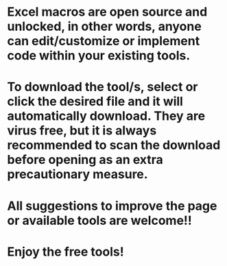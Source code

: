 # Excel macros are open source and unlocked, in other words, anyone can edit/customize or implement code within your existing tools.
# To download the tool/s, select or click the desired file and it will automatically download. They are virus free, but it is always recommended to scan the download before opening as an extra precautionary measure.
# All suggestions to improve the page or available tools are welcome!!
# Enjoy the free tools!
